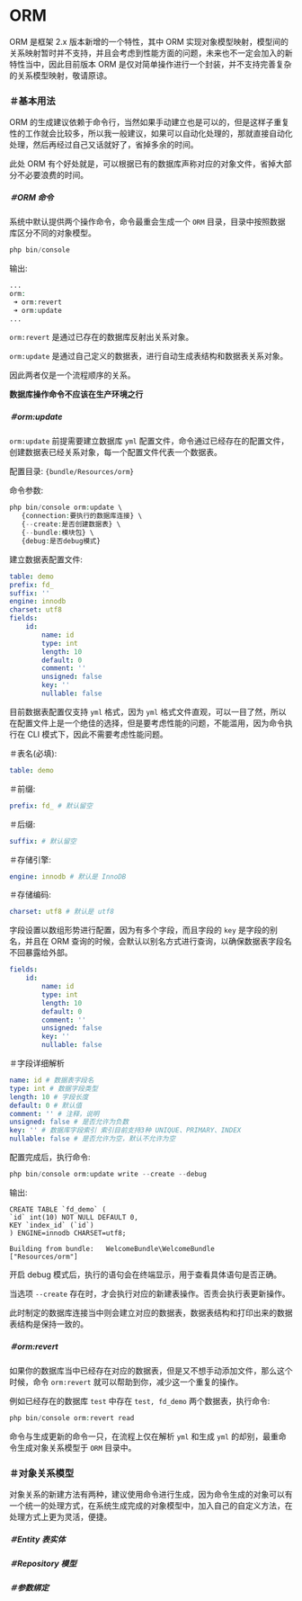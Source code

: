 # ORM

ORM 是框架 2.x 版本新增的一个特性，其中 ORM 实现对象模型映射，模型间的关系映射暂时并不支持，并且会考虑到性能方面的问题，未来也不一定会加入的新特性当中，因此目前版本 ORM 是仅对简单操作进行一个封装，并不支持完善复杂的关系模型映射，敬请原谅。

### ＃基本用法

ORM 的生成建议依赖于命令行，当然如果手动建立也是可以的，但是这样子重复性的工作就会比较多，所以我一般建议，如果可以自动化处理的，那就直接自动化处理，然后再经过自己又话就好了，省掉多余的时间。

此处 ORM 有个好处就是，可以根据已有的数据库声称对应的对象文件，省掉大部分不必要浪费的时间。

##### ＃ORM 命令

系统中默认提供两个操作命令，命令最重会生成一个 `ORM` 目录，目录中按照数据库区分不同的对象模型。

```php
php bin/console
```

输出: 

```php
...
orm:
 ➜ orm:revert
 ➜ orm:update
...
```

`orm:revert` 是通过已存在的数据库反射出关系对象。

`orm:update` 是通过自己定义的数据表，进行自动生成表结构和数据表关系对象。

因此两者仅是一个流程顺序的关系。

**数据库操作命令不应该在生产环境之行**

##### ＃orm:update

`orm:update` 前提需要建立数据库 `yml` 配置文件，命令通过已经存在的配置文件，创建数据表已经关系对象，每一个配置文件代表一个数据表。

配置目录: `{bundle/Resources/orm}`

命令参数: 

```php
php bin/console orm:update \
   {connection:要执行的数据库连接} \
   {--create:是否创建数据表} \
   {--bundle:模块包} \
   {debug:是否debug模式}
```

建立数据表配置文件: 

```yml
table: demo
prefix: fd_
suffix: ''
engine: innodb
charset: utf8
fields:
    id:
        name: id
        type: int
        length: 10
        default: 0
        comment: ''
        unsigned: false
        key: ''
        nullable: false
```

目前数据表配置仅支持 `yml` 格式，因为 `yml` 格式文件直观，可以一目了然，所以在配置文件上是一个绝佳的选择，但是要考虑性能的问题，不能滥用，因为命令执行在 CLI 模式下，因此不需要考虑性能问题。

＃表名(必填): 

```yml
table: demo
```

＃前缀: 

```yml
prefix: fd_ # 默认留空
```

＃后缀: 

```yml
suffix: # 默认留空
```

＃存储引擎:

```yml
engine: innodb # 默认是 InnoDB
```

＃存储编码:

```yml
charset: utf8 # 默认是 utf8
```

字段设置以数组形势进行配置，因为有多个字段，而且字段的 `key` 是字段的别名，并且在 ORM 查询的时候，会默认以别名方式进行查询，以确保数据表字段名不回暴露给外部。

```yml
fields:
    id:
        name: id
        type: int
        length: 10
        default: 0
        comment: ''
        unsigned: false
        key: ''
        nullable: false
```

＃字段详细解析

```yml
name: id # 数据表字段名
type: int # 数据字段类型
length: 10 # 字段长度
default: 0 # 默认值
comment: '' # 注释，说明
unsigned: false # 是否允许为负数
key: '' # 数据库字段索引 索引目前支持3种 UNIQUE、PRIMARY、INDEX
nullable: false # 是否允许为空，默认不允许为空
```

配置完成后，执行命令: 

```php
php bin/console orm:update write --create --debug
```

输出:

```
CREATE TABLE `fd_demo` (
`id` int(10) NOT NULL DEFAULT 0, 
KEY `index_id` (`id`)
) ENGINE=innodb CHARSET=utf8;

Building from bundle:   WelcomeBundle\WelcomeBundle     ["Resources/orm"]

```

开启 debug 模式后，执行的语句会在终端显示，用于查看具体语句是否正确。

当选项 `--create` 存在时，才会执行对应的新建表操作。否责会执行表更新操作。

此时制定的数据库连接当中则会建立对应的数据表，数据表结构和打印出来的数据表结构是保持一致的。

##### ＃orm:revert

如果你的数据库当中已经存在对应的数据表，但是又不想手动添加文件，那么这个时候，命令 `orm:revert` 就可以帮助到你，减少这一个重复的操作。

例如已经存在的数据库 `test` 中存在 `test, fd_demo` 两个数据表，执行命令: 

```php
php bin/console orm:revert read
```

命令与生成更新的命令一只，在流程上仅在解析 `yml` 和生成 `yml` 的却别，最重命令生成对象关系模型于 `ORM` 目录中。

### ＃对象关系模型

对象关系的新建方法有两种，建议使用命令进行生成，因为命令生成的对象可以有一个统一的处理方式，在系统生成完成的对象模型中，加入自己的自定义方法，在处理方式上更为灵活，便捷。

##### ＃Entity 表实体



##### ＃Repository 模型

##### ＃参数绑定